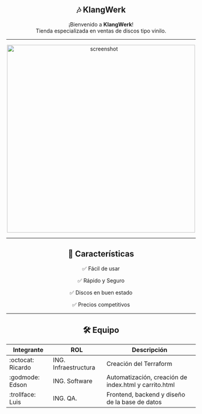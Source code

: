 <div align="center">

## 🎶 KlangWerk

¡Bienvenido a **KlangWerk**!  
Tienda especializada en ventas de discos tipo vinilo.


---

<img src="https://images.stockcake.com/public/c/4/6/c46478bb-0dda-47da-9dd7-35c7e4990eb3_large/vinyl-records-playing-stockcake.jpg" alt="screenshot" width="500"/>


---

## 🚀 Características

✅ Fácil de usar  

✅ Rápido y Seguro 

✅ Discos en buen estado  

✅ Precios competitivos  

---

<div align="center">

## 🛠️ Equipo

</div>

| Integrante | ROL | Descripción |
|------------|-------------|-------------|
| :octocat: Ricardo    | ING. Infraestructura | Creación del Terraform |
| :godmode: Edson      | ING. Software | Automatización, creación de index.html y carrito.html |
| :trollface: Luis       | ING. QA. | Frontend, backend y diseño de la base de datos |

<div align="center">
